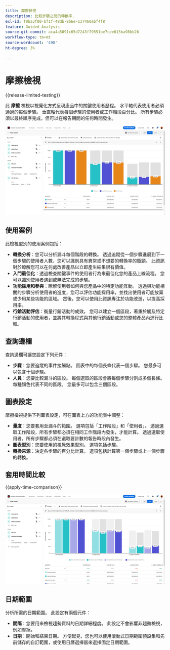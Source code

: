 ```yaml
---
title: 摩擦檢視
description: 比較步驟之間的轉換率.
exl-id: f0ba3f00-bf1f-48db-8b6e-137460abf4f8
feature: Guided Analysis
source-git-commit: aca4a5091c65d7243f79551be7cee615ba98bb26
workflow-type: tm+mt
source-wordcount: '490'
ht-degree: 3%

---
```


# 摩擦檢視

{{release-limited-testing}}

此 **摩擦** 檢視以視覺化方式呈現產品中的關鍵使用者歷程。 水平軸代表使用者必須通過的每個步驟。 垂直軸代表每個步驟的使用者或工作階段百分比。 所有步驟必須以最終順序完成，但可以在報告期間的任何時間發生。

![摩擦](../assets/friction.png)

## 使用案例

此檢視型別的使用案例包括：

* **轉換分析**：您可以分析漏斗每個階段的轉換。 透過追蹤從一個步驟進展到下一個步驟的使用者人數，您可以識別具有異常或不想要的轉換率的瓶頸。 此資訊對於瞭解您可以在何處改善產品以立即產生結果很有價值。
* **入門最佳化**：透過檢查關鍵事件的使用者行為來最佳化您的產品上線流程。 您可以識別使用者遇到或無法完成的步驟。
* **功能採用和參與**：瞭解使用者如何與您產品中的特定功能互動。 透過與功能相關的步驟分析使用者的進度，您可以評估功能採用率，並找出使用者可能放棄或少用某些功能的區域。 然後，您可以使用此資訊專注於功能改進，以提高採用率。
* **行銷活動評估**：衡量行銷活動的成效。 您可以建立一個區段，著重於觸及特定行銷活動的使用者，並將其轉換程式與其他行銷活動或您的整體產品內進行比較。

## 查詢邊欄

查詢邊欄可讓您設定下列元件：

* **步驟**：您要追蹤的事件接觸點。 圖表中的每個長條代表一個步驟。 您最多可以包含十個步驟。
* **人員**：您要比較漏斗的區段。 每個選取的區段會將每個步驟分割成多個長條。 每種顏色代表不同的區段。 您最多可以包含三個區段。

## 圖表設定

摩擦檢視提供下列圖表設定，可在圖表上方的功能表中調整：

* **量度**：您要套用至漏斗的範圍。 選項包括「工作階段」和「使用者」。 透過選取工作階段，所有步驟都必須在相同工作階段內發生，才能計算。 透過選取使用者，所有步驟都必須在選取要計數的報告時段內發生。
* **圖表型別**：您要使用的視覺效果型別。 選項包括步驟。
* **轉換來源**：決定各步驟的百分比計算。 選項包括計算第一個步驟或上一個步驟的轉換。

## 套用時間比較

{{apply-time-comparison}}

![摩擦時間比較](../assets/friction-compare.png)

## 日期範圍

分析所需的日期範圍。 此設定有兩個元件：

* **間隔**：您要用來檢視趨勢資料的日期詳細程度。 此設定不會影響非趨勢檢視，例如摩擦。
* **日期**：開始和結束日期。 方便起見，您也可以使用滾動式日期範圍預設集和先前儲存的自訂範圍，或使用日曆選擇器來選擇固定日期範圍。
